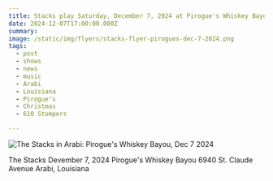 ```yaml
---
title: Stacks play Saturday, December 7, 2024 at Pirogue's Whiskey Bayou in Arabi, Louisiana.
date: 2024-12-07T17:00:00.000Z
summary:
image: /static/img/flyers/stacks-flyer-pirogues-dec-7-2024.png
tags:
  - post 
  - shows
  - news
  - music
  - Arabi
  - Louisiana
  - Pirogue's
  - Christmas
  - 610 Stompers

---
```


![The Stacks in Arabi: Pirogue's Whiskey Bayou, Dec 7 2024](/static/img/flyers/stacks-flyer-pirogues-dec-7-2024.png "The Stacks in Arabi: Pirogue's Whiskey Bayou, Dec 7 2024")

The Stacks
Devember 7, 2024
Pirogue's Whiskey Bayou
6940 St. Claude Avenue
Arabi, Louisiana